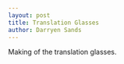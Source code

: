 ```yaml
---
layout: post
title: Translation Glasses
author: Darryen Sands
---
```


Making of the translation glasses.